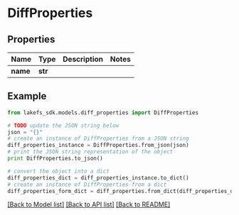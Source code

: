 # DiffProperties


## Properties
Name | Type | Description | Notes
------------ | ------------- | ------------- | -------------
**name** | **str** |  | 

## Example

```python
from lakefs_sdk.models.diff_properties import DiffProperties

# TODO update the JSON string below
json = "{}"
# create an instance of DiffProperties from a JSON string
diff_properties_instance = DiffProperties.from_json(json)
# print the JSON string representation of the object
print DiffProperties.to_json()

# convert the object into a dict
diff_properties_dict = diff_properties_instance.to_dict()
# create an instance of DiffProperties from a dict
diff_properties_form_dict = diff_properties.from_dict(diff_properties_dict)
```
[[Back to Model list]](../README.md#documentation-for-models) [[Back to API list]](../README.md#documentation-for-api-endpoints) [[Back to README]](../README.md)


